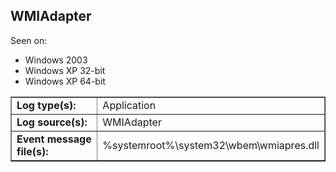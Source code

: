 ## WMIAdapter

Seen on:
* Windows 2003
* Windows XP 32-bit
* Windows XP 64-bit

<table border="1" class="docutils">
  <tbody>
    <tr>
      <td><b>Log type(s):</b></td>
      <td>Application</td>
    </tr>
    <tr>
      <td><b>Log source(s):</b></td>
      <td>WMIAdapter</td>
    </tr>
    <tr>
      <td><b>Event message file(s):</b></td>
      <td>%systemroot%\system32\wbem\wmiapres.dll</td>
    </tr>
  </tbody>
</table>

&nbsp;

